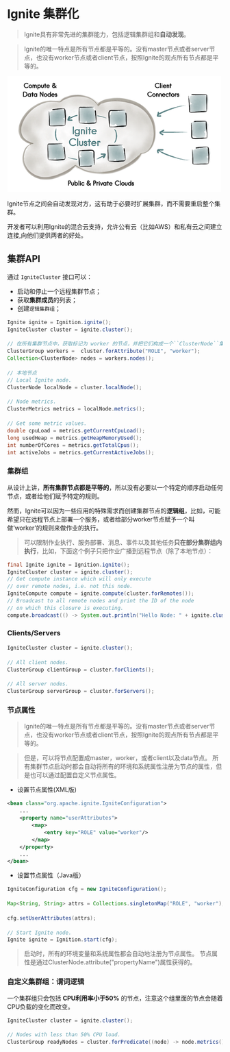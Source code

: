 # Ignite 集群化

>Ignite具有非常先进的集群能力，包括逻辑集群组和**自动发现**。

>Ignite的唯一特点是所有节点都是平等的。没有master节点或者server节点，也没有worker节点或者client节点，按照Ignite的观点所有节点都是平等的。

![](assets/markdown-img-paste-20170605163814506.png)


Ignite节点之间会自动发现对方，这有助于必要时扩展集群，而不需要重启整个集群。

开发者可以利用Ignite的混合云支持，允许公有云（比如AWS）和私有云之间建立连接,向他们提供两者的好处。

## 集群API
通过 ``IgniteCluster`` 接口可以：

- 启动和停止一个远程集群节点；
- 获取**集群成员**的列表；
- 创建``逻辑集群组``；


``` java
Ignite ignite = Ignition.ignite();
IgniteCluster cluster = ignite.cluster();

// 在所有集群节点中，获取标记为 worker 的节点，并把它们构成一个``ClusterNode``集群组。
ClusterGroup workers =  cluster.forAttribute("ROLE", "worker");
Collection<ClusterNode> nodes = workers.nodes();

// 本地节点
// Local Ignite node.
ClusterNode localNode = cluster.localNode();

// Node metrics.
ClusterMetrics metrics = localNode.metrics();

// Get some metric values.
double cpuLoad = metrics.getCurrentCpuLoad();
long usedHeap = metrics.getHeapMemoryUsed();
int numberOfCores = metrics.getTotalCpus();
int activeJobs = metrics.getCurrentActiveJobs();

```

### 集群组

从设计上讲，**所有集群节点都是平等的**，所以没有必要以一个特定的顺序启动任何节点，或者给他们赋予特定的规则。

然而，Ignite可以因为一些应用的特殊需求而创建集群节点的**逻辑组**，比如，可能希望只在远程节点上部署一个服务，或者给部分worker节点赋予一个叫做‘worker’的规则来做作业的执行。


>可以限制作业执行、服务部署、消息、事件以及其他任务**只在部分集群组内执行**，比如，下面这个例子只把作业广播到远程节点（除了本地节点）：

``` java
final Ignite ignite = Ignition.ignite();
IgniteCluster cluster = ignite.cluster();
// Get compute instance which will only execute
// over remote nodes, i.e. not this node.
IgniteCompute compute = ignite.compute(cluster.forRemotes());
// Broadcast to all remote nodes and print the ID of the node
// on which this closure is executing.
compute.broadcast(() -> System.out.println("Hello Node: " + ignite.cluster().localNode().id());
```

### Clients/Servers

``` java
IgniteCluster cluster = ignite.cluster();

// All client nodes.
ClusterGroup clientGroup = cluster.forClients();

// All server nodes.
ClusterGroup serverGroup = cluster.forServers();
```


### 节点属性

>Ignite的唯一特点是所有节点都是平等的。没有master节点或者server节点，也没有worker节点或者client节点，按照Ignite的观点所有节点都是平等的。

>但是，可以将节点配置成master，worker，或者client以及data节点。 所有集群节点启动时都会自动将所有的环境和系统属性注册为节点的属性，但是也可以通过配置自定义节点属性。

- 设置节点属性(XML版)

``` xml
<bean class="org.apache.ignite.IgniteConfiguration">
    ...
    <property name="userAttributes">
        <map>
            <entry key="ROLE" value="worker"/>
        </map>
    </property>
    ...
</bean>
```

- 设置节点属性（Java版）

``` java
IgniteConfiguration cfg = new IgniteConfiguration();

Map<String, String> attrs = Collections.singletonMap("ROLE", "worker");

cfg.setUserAttributes(attrs);

// Start Ignite node.
Ignite ignite = Ignition.start(cfg);
```


>启动时，所有的环境变量和系统属性都会自动地注册为节点属性。
节点属性是通过ClusterNode.attribute("propertyName")属性获得的。


### 自定义集群组：谓词逻辑


一个集群组只会包括 **CPU利用率小于50%** 的节点，注意这个组里面的节点会随着CPU负载的变化而改变。

``` java
IgniteCluster cluster = ignite.cluster();

// Nodes with less than 50% CPU load.
ClusterGroup readyNodes = cluster.forPredicate((node) -> node.metrics().getCurrentCpuLoad() < 0.5);

```
